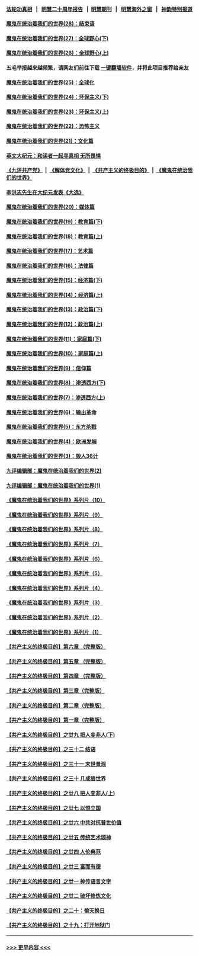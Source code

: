#### [法轮功真相](https://github.com/gfw-breaker/truth/blob/master/README.md?t=0) &nbsp;&nbsp;|&nbsp;&nbsp; [明慧二十周年报告](https://github.com/gfw-breaker/mh-reports/blob/master/README.md?t=0) &nbsp;&nbsp;|&nbsp;&nbsp;[明慧期刊](https://github.com/gfw-breaker/mh-qikan) &nbsp;&nbsp;|&nbsp;&nbsp; [明慧海外之窗](https://github.com/gfw-breaker/mh-news/blob/master/README.md?t=0) &nbsp;&nbsp;|&nbsp;&nbsp; [神韵特别报道](https://github.com/gfw-breaker/mh-news/blob/master/shenyun.md?t=0)
#### [魔鬼在统治着我们的世界(28)：结束语](../pages/nsc422/n10936246.md?t=07161501) 
#### [魔鬼在统治着我们的世界(27)：全球野心(下)](../pages/nsc422/n10928319.md?t=07161501) 
#### [魔鬼在统治着我们的世界(26)：全球野心(上)](../pages/nsc422/n10900318.md?t=07161501) 
#### 五毛举报越来越频繁，请网友们前往下载 [一键翻墙软件](https://github.com/gfw-breaker/ssr-accounts)，并将此项目推荐给亲友
#### [魔鬼在统治着我们的世界(25)：全球化](../pages/nsc422/n10788205.md?t=07161501) 
#### [魔鬼在统治着我们的世界(24)：环保主义(下)](../pages/nsc422/n10695307.md?t=07161501) 
#### [魔鬼在统治着我们的世界(23)：环保主义(上)](../pages/nsc422/n10688613.md?t=07161501) 
#### [魔鬼在统治着我们的世界(22)：恐怖主义](../pages/nsc422/n10614727.md?t=07161501) 
#### [魔鬼在统治着我们的世界(21)：文化篇](../pages/nsc422/n10597706.md?t=07161501) 
#### [英文大纪元：和读者一起寻真相 无所畏惧](../pages/nsc422/n12542027.md?t=07161501) 
#### [《九评共产党》](https://github.com/begood0513/9ping.md/blob/master/README.md) &nbsp;|&nbsp; [《解体党文化》](../../../../jtdwh.md/blob/master/README.md)  &nbsp;|&nbsp; [《共产主义的终极目的》](../../../../gczydzjmd.md/blob/master/README.md) &nbsp;|&nbsp; [《魔鬼在统治我们的世界》](../../../../mgztzwmdsj.md/blob/master/README.md) 
#### [李洪志先生在大纪元发表《大选》](../pages/nsc422/n12534746.md?t=07161501) 
#### [魔鬼在统治着我们的世界(20)：媒体篇](../pages/nsc422/n10586579.md?t=07161501) 
#### [魔鬼在统治着我们的世界(19)：教育篇(下)](../pages/nsc422/n10564808.md?t=07161501) 
#### [魔鬼在统治着我们的世界(18)：教育篇(上)](../pages/nsc422/n10526970.md?t=07161501) 
#### [魔鬼在统治着我们的世界(17)：艺术篇](../pages/nsc422/n10499093.md?t=07161501) 
#### [魔鬼在统治着我们的世界(16)：法律篇](../pages/nsc422/n10485969.md?t=07161501) 
#### [魔鬼在统治着我们的世界(15)：经济篇(下)](../pages/nsc422/n10469975.md?t=07161501) 
#### [魔鬼在统治着我们的世界(14)：经济篇(上)](../pages/nsc422/n10457370.md?t=07161501) 
#### [魔鬼在统治着我们的世界(13)：政治篇(下)](../pages/nsc422/n10448270.md?t=07161501) 
#### [魔鬼在统治着我们的世界(12)：政治篇(上)](../pages/nsc422/n10444576.md?t=07161501) 
#### [魔鬼在统治着我们的世界(11)：家庭篇(下)](../pages/nsc422/n10440961.md?t=07161501) 
#### [魔鬼在统治着我们的世界(10)：家庭篇(上)](../pages/nsc422/n10435448.md?t=07161501) 
#### [魔鬼在统治着我们的世界(9)：信仰篇](../pages/nsc422/n10432159.md?t=07161501) 
#### [魔鬼在统治着我们的世界(8)：渗透西方(下)](../pages/nsc422/n10429603.md?t=07161501) 
#### [魔鬼在统治着我们的世界(7)：渗透西方(上)](../pages/nsc422/n10426013.md?t=07161501) 
#### [魔鬼在统治着我们的世界(6)：输出革命](../pages/nsc422/n10421536.md?t=07161501) 
#### [魔鬼在统治着我们的世界(5)：东方杀戮](../pages/nsc422/n10417707.md?t=07161501) 
#### [魔鬼在统治着我们的世界(4)：欧洲发端](../pages/nsc422/n10414890.md?t=07161501) 
#### [魔鬼在统治着我们的世界(3)：毁人36计](../pages/nsc422/n10411583.md?t=07161501) 
#### [九评编辑部：魔鬼在统治着我们的世界(2)](../pages/nsc422/n10410036.md?t=07161501) 
#### [九评编辑部：魔鬼在统治着我们的世界(1)](../pages/nsc422/n10406825.md?t=07161501) 
#### [《魔鬼在统治着我们的世界》系列片（10）](../pages/nsc422/n12292670.md?t=07161501) 
#### [《魔鬼在统治着我们的世界》系列片（9）](../pages/nsc422/n12290859.md?t=07161501) 
#### [《魔鬼在统治着我们的世界》系列片（8）](../pages/nsc422/n12287445.md?t=07161501) 
#### [《魔鬼在统治着我们的世界》系列片（7）](../pages/nsc422/n12283425.md?t=07161501) 
#### [《魔鬼在统治着我们的世界》系列片（6）](../pages/nsc422/n12282314.md?t=07161501) 
#### [《魔鬼在统治着我们的世界》系列片（5）](../pages/nsc422/n12281419.md?t=07161501) 
#### [《魔鬼在统治着我们的世界》系列片（4）](../pages/nsc422/n12274024.md?t=07161501) 
#### [《魔鬼在统治着我们的世界》系列片（3）](../pages/nsc422/n12271322.md?t=07161501) 
#### [《魔鬼在统治着我们的世界》系列片（2）](../pages/nsc422/n12269049.md?t=07161501) 
#### [《魔鬼在统治着我们的世界》系列片（1）](../pages/nsc422/n12267575.md?t=07161501) 
#### [【共产主义的终极目的】第六章 （完整版）](../pages/nsc422/n11428913.md?t=07161501) 
#### [【共产主义的终极目的】第五章 （完整版）](../pages/nsc422/n11428912.md?t=07161501) 
#### [【共产主义的终极目的】第四章 （完整版）](../pages/nsc422/n11428907.md?t=07161501) 
#### [【共产主义的终极目的】第三章（完整版）](../pages/nsc422/n11428848.md?t=07161501) 
#### [【共产主义的终极目的】第二章（完整版）](../pages/nsc422/n11428831.md?t=07161501) 
#### [【共产主义的终极目的】第一章（完整版）](../pages/nsc422/n11417651.md?t=07161501) 
#### [【共产主义的终极目的】之廿九 把人变非人(下)](../pages/nsc422/n11344140.md?t=07161501) 
#### [【共产主义的终极目的】之三十二 结语](../pages/nsc422/n11360535.md?t=07161501) 
#### [【共产主义的终极目的】之三十一 末世景观](../pages/nsc422/n11351129.md?t=07161501) 
#### [【共产主义的终极目的】之三十 几成狼世界](../pages/nsc422/n11348280.md?t=07161501) 
#### [【共产主义的终极目的】之廿八 把人变非人(上)](../pages/nsc422/n11340492.md?t=07161501) 
#### [【共产主义的终极目的】之廿七 以恨立国](../pages/nsc422/n11336944.md?t=07161501) 
#### [【共产主义的终极目的】之廿六 中共对抗普世价值](../pages/nsc422/n11324785.md?t=07161501) 
#### [【共产主义的终极目的】之廿五 传统艺术颂神](../pages/nsc422/n11296396.md?t=07161501) 
#### [【共产主义的终极目的】之廿四 人伦典范](../pages/nsc422/n11296397.md?t=07161501) 
#### [【共产主义的终极目的】之廿三 富而有德](../pages/nsc422/n11283598.md?t=07161501) 
#### [【共产主义的终极目的】之廿一 神传语言文字](../pages/nsc422/n11263265.md?t=07161501) 
#### [【共产主义的终极目的】之廿二 破坏修炼文化](../pages/nsc422/n11245728.md?t=07161501) 
#### [【共产主义的终极目的】之二十：偷天换日](../pages/nsc422/n11238846.md?t=07161501) 
#### [【共产主义的终极目的】之十九：打开地狱门](../pages/nsc422/n11206376.md?t=07161501) 

----
#### [ >>> 更早内容 <<< ](../indexes/nsc422-earlier.md)

